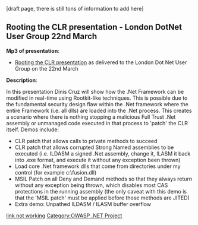 \[draft page, there is still tons of information to add here\]

## Rooting the CLR presentation - London DotNet User Group 22nd March

**Mp3 of presentation**:

  - [Rooting the CLR
    presentation](http://69.10.155.160/mp3/Owasp%20-%20Rooting%20the%20CLR.mp3)
    as delivered to the London Dot Net User Group on the 22nd March

**Description**:

In this presentation Dinis Cruz will show how the .Net Framework can be
modified in real-time using Rootkit-like techniques. This is possible
due to the fundamental security design flaw within the .Net framework
where the entire Framework (i.e. all dlls) are loaded into the .Net
process. This creates a scenario where there is nothing stopping a
malicious Full Trust .Net assembly or unmanaged code executed in that
process to 'patch' the CLR itself. Demos include:

  - CLR patch that allows calls to private methods to succeed
  - CLR patch that allows corrupted Strong Named assemblies to be
    executed (i.e. ILDASM a signed .Net assembly, change it, ILASM it
    back into .exe format, and execute it without any exception been
    thrown)
  - Load core .Net framework dlls that come from directories under my
    control (for example c:\\fusion.dll)
  - MSIL Patch on all Deny and Demand methods so that they always return
    without any exception being thrown, which disables most CAS
    protections in the running assembly (the only caveat with this demo
    is that the 'MSIL patch' must be applied before those methods are
    JITED)
  - Extra demo: Unpathed ILDASM / ILASM buffer overflow

[link not working](Category:FIXME "wikilink") [Category:OWASP .NET
Project](Category:OWASP_.NET_Project "wikilink")